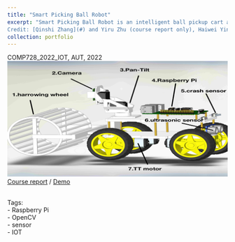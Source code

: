 ```yaml
---
title: "Smart Picking Ball Robot"
excerpt: "Smart Picking Ball Robot is an intelligent ball pickup cart aimed at reducing the physical effort involved in collecting table tennis balls, making practice sessions more efficient for players.<br><br>
Credit: [Qinshi Zhang](#) and Yiru Zhu (course report only), Haiwei Yin, Yaowu Sun, Chuhui Wang."
collection: portfolio
---
```


 COMP728_2022_IOT, AUT, 2022 <br>
  ![shoucase](./images/pickball.jpg)
  [Course report](https://drive.google.com/file/d/16sPR8LBI0KnhmSgpp2SdIN1dZPmh3Qj3/view?usp=sharing) 
  / [Demo](https://drive.google.com/file/d/158vuj3G6XerqFi65eooXyQ_KpDwgxDJe/view?usp=sharing) <br>  <br>
  
  Tags: <br>
    - Raspberry Pi<br>
    - OpenCV<br>
    - sensor<br>
    - IOT<br>
